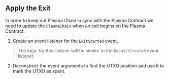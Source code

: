 ## Apply the Exit

In order to keep out Plasma Chain in sync with the Plasma Contract we need to update the `PlasmaChain` when an exit begins on the Plasma Contract.

1. Create an event listener for the `ExitStarted` event.

> The logic for this listener will be similar to the `DepositCreated` event listener. 

2. Deconstruct the event arguments to find the UTXO position and use it to mark the UTXO as spent.
